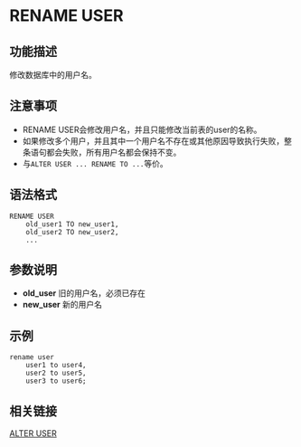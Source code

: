 # RENAME USER

## 功能描述<a name="zh-cn_topic_0283136462_zh-cn_topic_0237122152_zh-cn_topic_0059778107_s74e2e8764aa64af1b093f8f68069bce6"></a>

修改数据库中的用户名。

## 注意事项<a name="zh-cn_topic_0283136462_zh-cn_topic_0237122152_zh-cn_topic_0059778107_sdcf8f26a27a64e52b7099ca3ce0256b6"></a>

-   RENAME USER会修改用户名，并且只能修改当前表的user的名称。
-   如果修改多个用户，并且其中一个用户名不存在或其他原因导致执行失败，整条语句都会失败，所有用户名都会保持不变。
-   与`ALTER USER ... RENAME TO ...`等价。

## 语法格式<a name="zh-cn_topic_0283136462_zh-cn_topic_0237122152_zh-cn_topic_0059778107_s6fa866d73d5c4158836c9fdd0ad5b3ac"></a>

```
RENAME USER 
    old_user1 TO new_user1,
    old_user2 TO new_user2,
    ...

```

## 参数说明<a name="zh-cn_topic_0283136462_zh-cn_topic_0237122152_zh-cn_topic_0059778107_sa6ea557919e84c0db8ed5cbb227fa983"></a>

-   **old_user** 
    旧的用户名，必须已存在
-    **new_user** 
    新的用户名

## 示例<a name="zh-cn_topic_0283136462_zh-cn_topic_0237122152_zh-cn_topic_0059778107_s1af12a7c6e4e456f9fc72da9c90358ff"></a>

``` 
rename user 
    user1 to user4, 
    user2 to user5,
    user3 to user6;
```

## 相关链接<a name="zh-cn_topic_0283136462_zh-cn_topic_0237122152_zh-cn_topic_0059778107_s08580f38742d47efa6a955c9385d6ae2"> </a>

[ALTER USER](https://opengauss.org/zh/docs/latest/docs/BriefTutorial/%E9%99%84%E5%BD%95-SQL%E8%AF%AD%E6%B3%95.html)
